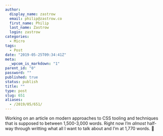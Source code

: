 ```yaml
---
author:
  display_name: zastrow
  email: philip@zastrow.co
  first_name: Philip
  last_name: Zastrow
  login: zastrow
categories:
  - Micro
tags:
  - Post
date: "2019-05-25T09:34:41Z"
meta:
  _wpcom_is_markdown: "1"
parent_id: "0"
password: ""
published: true
status: publish
title: ""
type: post
slug: 651
aliases:
  - /2019/05/651/
---
```

<p>Working on an article on modern approaches to CSS tooling and techniques that is supposed to between 1,500-3,000 words. Right now I’m <em>almost</em> half-way through writting what all I want to talk about and I’m at 1,770 words. 😬</p>

